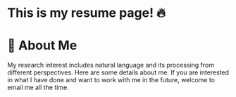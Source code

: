 # This is my resume page! 🔥

# 👩 About Me
My research interest includes natural language and its processing from different perspectives. Here are some details about me. If you are interested in what I have done and want to work with me in the future, welcome to email me all the time.

